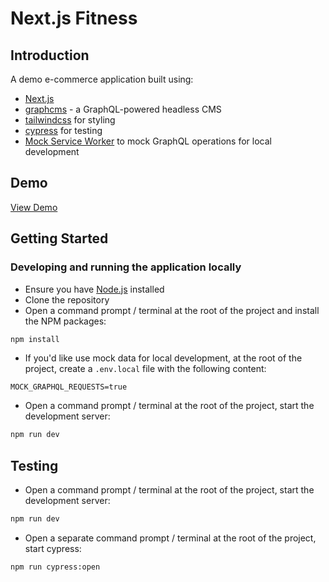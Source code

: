 # Next.js Fitness

## Introduction

A demo e-commerce application built using:

* [Next.js](https://nextjs.org/)
* [graphcms](https://graphcms.com/) - a GraphQL-powered headless CMS
* [tailwindcss](https://tailwindcss.com/) for styling
* [cypress](https://www.cypress.io/) for testing
* [Mock Service Worker](https://mswjs.io/) to mock GraphQL operations for local development

## Demo

[View Demo](https://nextjsfitness.vercel.app/)

## Getting Started

### Developing and running the application locally

* Ensure you have [Node.js](https://nodejs.org/) installed
* Clone the repository
* Open a command prompt / terminal at the root of the project and install the NPM packages:
``` bash
npm install
```
* If you'd like use mock data for local development, at the root of the project, create a `.env.local` file with the following content:
```
MOCK_GRAPHQL_REQUESTS=true
```
* Open a command prompt / terminal at the root of the project, start the development server:
``` bash
npm run dev
```
## Testing

* Open a command prompt / terminal at the root of the project, start the development server:
``` bash
npm run dev
```
* Open a separate command prompt / terminal at the root of the project, start cypress:
``` bash
npm run cypress:open
```

